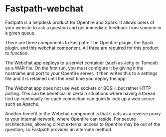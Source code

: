 # Fastpath-webchat

Fastpath is a helpdesk product for Openfire and Spark. It allows users of your website to ask a question and get immediate 
feedback from somone in a given queue. 

There are three components to Fastpath: The Openfire plugin, the Spark plugin, and this webchat component. 
All three are required for this product to function. 

The Webchat app deploys to a servlet container (such as Jetty or Tomcat) as a WAR file. On the first run, you must configure 
it by giving it the hostname and port to your Openfire server. It then writes this to a settings file and it is retained
until the next time you deploy the app.

The Webchat app does not use web sockets or BOSH, but rather HTTP polling. This can be beneficial in certain situations
where having a thread tied up continually for each connection can quickly lock up a web server such as Apache.

Another benefit to the Webchat component is that it acts as a reverse proxy to your internal network, where Openfire 
can reside. For secure architectures, allowing direct external access to Openfire may be out of the question, so Fastpath 
provides an alternate method.
